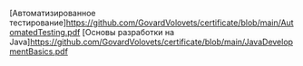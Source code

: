 [Автоматизированное тестирование]https://github.com/GovardVolovets/certificate/blob/main/AutomatedTesting.pdf
[Основы разработки на Java]https://github.com/GovardVolovets/certificate/blob/main/JavaDevelopmentBasics.pdf
